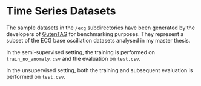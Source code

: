 # Time Series Datasets

The sample datasets in the `/ecg` subdirectories have been generated by the developers of [GutenTAG](https://github.com/HPI-Information-Systems/gutentag) for benchmarking purposes.
They represent a subset of the ECG base oscillation datasets analysed in my master thesis.

In the semi-supervised setting, the training is performed on `train_no_anomaly.csv` and the evaluation on `test.csv`.

In the unsupervised setting, both the training and subsequent evaluation is performed on `test.csv`.